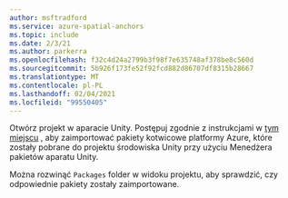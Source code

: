 ```yaml
---
author: msftradford
ms.service: azure-spatial-anchors
ms.topic: include
ms.date: 2/3/21
ms.author: parkerra
ms.openlocfilehash: f32c4d24a2799b3f98f7e635748af378be8c560d
ms.sourcegitcommit: 5b926f173fe52f92fcd882d86707df8315b28667
ms.translationtype: MT
ms.contentlocale: pl-PL
ms.lasthandoff: 02/04/2021
ms.locfileid: "99550405"
---
```

Otwórz projekt w aparacie Unity. Postępuj zgodnie z instrukcjami w <a href="https://docs.unity3d.com/Manual/upm-ui-tarball.html" target="_blank">tym miejscu</a> , aby zaimportować pakiety kotwicowe platformy Azure, które zostały pobrane do projektu środowiska Unity przy użyciu Menedżera pakietów aparatu Unity.

Można rozwinąć `Packages` folder w widoku projektu, aby sprawdzić, czy odpowiednie pakiety zostały zaimportowane.